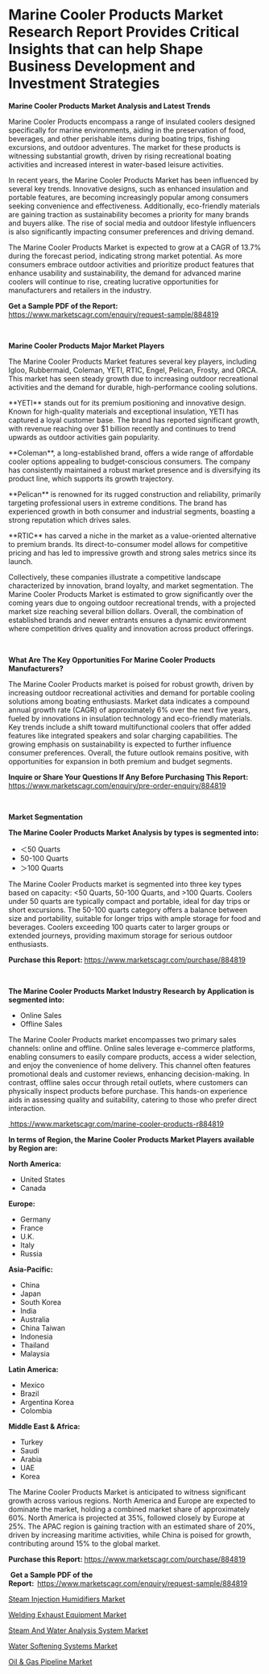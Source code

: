 <p><h1>Marine Cooler Products Market Research Report Provides Critical Insights that can help Shape Business Development and Investment Strategies</h1></p><p><strong>Marine Cooler Products Market Analysis and Latest Trends</strong></p>
<p><p>Marine Cooler Products encompass a range of insulated coolers designed specifically for marine environments, aiding in the preservation of food, beverages, and other perishable items during boating trips, fishing excursions, and outdoor adventures. The market for these products is witnessing substantial growth, driven by rising recreational boating activities and increased interest in water-based leisure activities.</p><p>In recent years, the Marine Cooler Products Market has been influenced by several key trends. Innovative designs, such as enhanced insulation and portable features, are becoming increasingly popular among consumers seeking convenience and effectiveness. Additionally, eco-friendly materials are gaining traction as sustainability becomes a priority for many brands and buyers alike. The rise of social media and outdoor lifestyle influencers is also significantly impacting consumer preferences and driving demand.</p><p>The Marine Cooler Products Market is expected to grow at a CAGR of 13.7% during the forecast period, indicating strong market potential. As more consumers embrace outdoor activities and prioritize product features that enhance usability and sustainability, the demand for advanced marine coolers will continue to rise, creating lucrative opportunities for manufacturers and retailers in the industry.</p></p>
<p><strong>Get a Sample PDF of the Report:&nbsp;</strong> <a href="https://www.marketscagr.com/enquiry/request-sample/884819?utm_campaign=1944&utm_medium=2&utm_source=Github&utm_content=ia&utm_term=11042025&utm_id=marine-cooler-products">https://www.marketscagr.com/enquiry/request-sample/884819</a></p>
<p>&nbsp;</p>
<p><strong>Marine Cooler Products Major Market Players</strong></p>
<p><p>The Marine Cooler Products Market features several key players, including Igloo, Rubbermaid, Coleman, YETI, RTIC, Engel, Pelican, Frosty, and ORCA. This market has seen steady growth due to increasing outdoor recreational activities and the demand for durable, high-performance cooling solutions.</p><p>**YETI** stands out for its premium positioning and innovative design. Known for high-quality materials and exceptional insulation, YETI has captured a loyal customer base. The brand has reported significant growth, with revenue reaching over $1 billion recently and continues to trend upwards as outdoor activities gain popularity. </p><p>**Coleman**, a long-established brand, offers a wide range of affordable cooler options appealing to budget-conscious consumers. The company has consistently maintained a robust market presence and is diversifying its product line, which supports its growth trajectory. </p><p>**Pelican** is renowned for its rugged construction and reliability, primarily targeting professional users in extreme conditions. The brand has experienced growth in both consumer and industrial segments, boasting a strong reputation which drives sales.</p><p>**RTIC** has carved a niche in the market as a value-oriented alternative to premium brands. Its direct-to-consumer model allows for competitive pricing and has led to impressive growth and strong sales metrics since its launch.</p><p>Collectively, these companies illustrate a competitive landscape characterized by innovation, brand loyalty, and market segmentation. The Marine Cooler Products Market is estimated to grow significantly over the coming years due to ongoing outdoor recreational trends, with a projected market size reaching several billion dollars. Overall, the combination of established brands and newer entrants ensures a dynamic environment where competition drives quality and innovation across product offerings.</p></p>
<p>&nbsp;</p>
<p><strong>What Are The Key Opportunities For Marine Cooler Products Manufacturers?</strong></p>
<p><p>The Marine Cooler Products market is poised for robust growth, driven by increasing outdoor recreational activities and demand for portable cooling solutions among boating enthusiasts. Market data indicates a compound annual growth rate (CAGR) of approximately 6% over the next five years, fueled by innovations in insulation technology and eco-friendly materials. Key trends include a shift toward multifunctional coolers that offer added features like integrated speakers and solar charging capabilities. The growing emphasis on sustainability is expected to further influence consumer preferences. Overall, the future outlook remains positive, with opportunities for expansion in both premium and budget segments.</p></p>
<p><strong>Inquire or Share Your Questions If Any Before Purchasing This Report:</strong> <a href="https://www.marketscagr.com/enquiry/pre-order-enquiry/884819?utm_campaign=1944&utm_medium=2&utm_source=Github&utm_content=ia&utm_term=11042025&utm_id=marine-cooler-products">https://www.marketscagr.com/enquiry/pre-order-enquiry/884819</a></p>
<p>&nbsp;</p>
<p><strong>Market Segmentation</strong></p>
<p><strong>The Marine Cooler Products Market Analysis by types is segmented into:</strong></p>
<p><ul><li>＜50 Quarts</li><li>50-100 Quarts</li><li>＞100 Quarts</li></ul></p>
<p><p>The Marine Cooler Products market is segmented into three key types based on capacity: <50 Quarts, 50-100 Quarts, and >100 Quarts. Coolers under 50 quarts are typically compact and portable, ideal for day trips or short excursions. The 50-100 quarts category offers a balance between size and portability, suitable for longer trips with ample storage for food and beverages. Coolers exceeding 100 quarts cater to larger groups or extended journeys, providing maximum storage for serious outdoor enthusiasts.</p></p>
<p><strong>Purchase this Report:&nbsp;</strong><a href="https://www.marketscagr.com/purchase/884819?utm_campaign=1944&utm_medium=2&utm_source=Github&utm_content=ia&utm_term=11042025&utm_id=marine-cooler-products">https://www.marketscagr.com/purchase/884819</a></p>
<p>&nbsp;</p>
<p><strong>The Marine Cooler Products Market Industry Research by Application is segmented into:</strong></p>
<p><ul><li>Online Sales</li><li>Offline Sales</li></ul></p>
<p><p>The Marine Cooler Products market encompasses two primary sales channels: online and offline. Online sales leverage e-commerce platforms, enabling consumers to easily compare products, access a wider selection, and enjoy the convenience of home delivery. This channel often features promotional deals and customer reviews, enhancing decision-making. In contrast, offline sales occur through retail outlets, where customers can physically inspect products before purchase. This hands-on experience aids in assessing quality and suitability, catering to those who prefer direct interaction.</p></p>
<p><a href="https://www.marketscagr.com/marine-cooler-products-r884819?utm_campaign=1944&utm_medium=2&utm_source=Github&utm_content=ia&utm_term=11042025&utm_id=marine-cooler-products">&nbsp;https://www.marketscagr.com/marine-cooler-products-r884819</a></p>
<p><strong>In terms of Region, the Marine Cooler Products Market Players available by Region are:</strong></p>
<p>
    <p> <strong> North America: </strong>
        <ul>
            <li>United States</li>
            <li>Canada</li>
        </ul>
        </p> 
    <p> <strong> Europe: </strong>
        <ul>
            <li>Germany</li>
            <li>France</li>
            <li>U.K.</li>
            <li>Italy</li>
            <li>Russia</li>
        </ul>
        </p> 
    <p> <strong> Asia-Pacific: </strong>
        <ul>
            <li>China</li>
            <li>Japan</li>
            <li>South Korea</li>
            <li>India</li>
            <li>Australia</li>
            <li>China Taiwan</li>
            <li>Indonesia</li>
            <li>Thailand</li>
            <li>Malaysia</li>
        </ul>
        </p> 
    <p> <strong> Latin America: </strong>
        <ul>
            <li>Mexico</li>
            <li>Brazil</li>
            <li>Argentina Korea</li>
            <li>Colombia</li>
        </ul>
        </p> 
    <p> <strong> Middle East & Africa: </strong>
        <ul>
            <li>Turkey</li>
            <li>Saudi</li>
            <li>Arabia</li>
            <li>UAE</li>
            <li>Korea</li>
        </ul>
    </p>
    </p>
<p><p>The Marine Cooler Products Market is anticipated to witness significant growth across various regions. North America and Europe are expected to dominate the market, holding a combined market share of approximately 60%. North America is projected at 35%, followed closely by Europe at 25%. The APAC region is gaining traction with an estimated share of 20%, driven by increasing maritime activities, while China is poised for growth, contributing around 15% to the global market.</p></p>
<p><strong>Purchase this Report: </strong><a href="https://www.marketscagr.com/purchase/884819?utm_campaign=1944&utm_medium=2&utm_source=Github&utm_content=ia&utm_term=11042025&utm_id=marine-cooler-products">https://www.marketscagr.com/purchase/884819</a></p>
<p>&nbsp;<strong>Get a Sample PDF of the Report:&nbsp;&nbsp;</strong><a href="https://www.marketscagr.com/enquiry/request-sample/884819?utm_campaign=1944&utm_medium=2&utm_source=Github&utm_content=ia&utm_term=11042025&utm_id=marine-cooler-products">https://www.marketscagr.com/enquiry/request-sample/884819</a></p>
<p><strong></strong></p>
<p><p><a href="https://github.com/hgf64gh/Market-Research-Report-List-2/blob/main/steam-injection-humidifiers-market.md?utm_campaign=1944&utm_medium=2&utm_source=Github&utm_content=ia&utm_term=11042025&utm_id=marine-cooler-products">Steam Injection Humidifiers Market</a></p><p><a href="https://github.com/WashimHussain441/Market-Research-Report-List-2/blob/main/welding-exhaust-equipment-market.md?utm_campaign=1944&utm_medium=2&utm_source=Github&utm_content=ia&utm_term=11042025&utm_id=marine-cooler-products">Welding Exhaust Equipment Market</a></p><p><a href="https://github.com/SanjidaMahmud54/Market-Research-Report-List-2/blob/main/steam-and-water-analysis-system-market.md?utm_campaign=1944&utm_medium=2&utm_source=Github&utm_content=ia&utm_term=11042025&utm_id=marine-cooler-products">Steam And Water Analysis System Market</a></p><p><a href="https://github.com/marloy8/Market-Research-Report-List-7/blob/main/water-softening-systems-market.md?utm_campaign=1944&utm_medium=2&utm_source=Github&utm_content=ia&utm_term=11042025&utm_id=marine-cooler-products">Water Softening Systems Market</a></p><p><a href="https://github.com/WillieWoodard/Market-Research-Report-List-7/blob/main/oil-gas-pipeline-market.md?utm_campaign=1944&utm_medium=2&utm_source=Github&utm_content=ia&utm_term=11042025&utm_id=marine-cooler-products">Oil & Gas Pipeline Market</a></p></p>